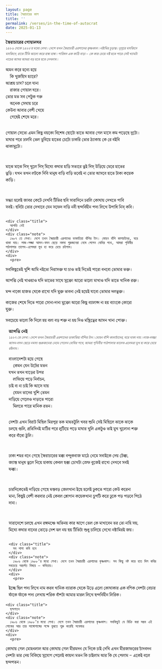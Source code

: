 ```yaml
---
layout: page
title: স্বৈরাচারের কাল
title: ''
permalink: /verses/in-the-time-of-autocrat
date: 2025-01-13
---
```


<style>
  body {
    font-family: Roboto,Calibri,Arial,Helvetica,"Noto Serif Bengali",sans-serif;
  }

  pre {
    font-family: Roboto,Calibri,Arial,Helvetica,"Noto Serif Bengali",sans-serif; background-color:transparent;
  }

  .title {
    font-weight: bold;
  }

  .note {
    font-size: 0.8em; color: #666666; font-style: italic;
  }

.column {
   margin: 10px; /* or what ever */
}  
</style>

<div style="text-align: left; width: 100%; display: grid; grid-template-columns: 1fr 1fr;">
  <div>
    <div class="title">
      স্বৈরাচারের গোয়ালঘর
    </div>
    <div class="note">
      ১৯৮৬ থেকে ১৯৮৮’র মধ্যে লেখা। দেশে তখন স্বৈরাচারী এরশাদের কৃষ্ণকাল। নষ্টামির চূড়ান্ত। দুপুরে মসজিদে মসজিদে, রাতে টিভি আলো করে হাম্বা হাম্বা। পারিষদ এক কাঠি বাড়া – কে কার চেয়ে নষ্ট হতে পারে সেই খ্যামটা নাচের আসর আমরা বড় হতে হতে দেখলাম।
    </div>
    <div>
      <pre>
অমন করে হন্যে হয়ে
    কি খুজছিস হ্যারে?
আশ্রয় চাস? চলে যানা
    রাজার গোয়াল ঘরে।
তোর মত সব পেটুক গরু
    অনেক সেথায় চরে
কেউবা আবার বেশী খেয়ে
    গেছেই শেষে মরে।

গোয়াল সেতো এমন কিছু
    নয়কো বিশেষ ছোটো
তাতে আবার গেল মাসে
    কম পড়েছে দুটো।
মাথার পরে ঢালবি তেল
    ডুবিয়ে হাতের চেটো
চাকরি তোর ঠ্যাকায় কে রে
    বইবি ঝাকামুটো।

মাঝে মাঝে দিস্‌ খুলে দিস্‌
    মিথ্যে কথার হাড়ি
সত্যরে তুই দিস্‌ উড়িয়ে
    মেরে হাতের তুড়ি।
যখন তখন লটকে দিবি
    মানুষ বাড়ি বাড়ি
তবেই না তোর আসবে হাতে
    টাকা কয়েক কাড়ি।

সন্ধ্যা হলেই জাবর কেটে
    দেখবি টিভির ছবি
সারাদিনে চরলি কোথায়
    দেখতে পাবি সবই।
ছবিটা তোর দেখাবে যেন
    সফেদ দাড়ি নবী
ছন্দবিহীন পদ্য লিখে
    উপাধি নিস্‌ কবি।
      </pre>
    </div>

    <div class="title">
      আপত্তি নেই
    </div>
    <div class="note">
      ১৯৮৭ তে লেখা। দেশে তখন স্বৈরাচারী এরশাদের ডাকাতিয়া বাঁশির টান। মোহন বাঁশি কালাচাঁদের, ঘরে থাকা দায়। লাজ-লজ্জা আসন-বসন ছেড়ে নমস্য গুরুজনেরা নেমে গেলেন বোধির পথে, আমরা পৃথিবীর পাঠশালার তালেব-এলেমরা মুখ হা করে চেয়ে রইলাম।
    </div>
    <div>
      <pre>
সবকিছুতেই খুশি আমি
    নইতো নিরাসক্ত
যা চাও তাই দিতেই পারো
    বনবো তোমার ভক্ত।

আপত্তি নেই খাওয়াও যদি
    ভাতের সাথে সুক্তো
আরো ভালো মাখাও যদি
    তাতে খানিক রক্ত।

মন্দ নাকো হাজত থেকে
    রাখো যদি মুক্ত
ভাবনা নেই হয়েই যাবো
    তোমার দলভুক্ত।

কাজের শেষে দিতে পারো
    সোনা-দানা মুক্তো
আরো কিছু ব্যালান্স না হয়
    ব্যাংকে কোরো যুক্ত।

সবচেয়ে ভালো কি দিলে হয়
    বলা বড় শক্ত
না হয় দিও মন্ত্রিত্বের
    আসন খানা পোক্ত।
      </pre>
    </div>

  </div>


  <div style="margin-left: 10px;">
    <div class="title">
      আপত্তি নেই
    </div>
    <div class="note">
      ১৯৮৭ তে লেখা। দেশে তখন স্বৈরাচারী এরশাদের ডাকাতিয়া বাঁশির টান। মোহন বাঁশি কালাচাঁদের, ঘরে থাকা দায়। লাজ-লজ্জা আসন-বসন ছেড়ে নমস্য গুরুজনেরা নেমে গেলেন বোধির পথে, আমরা পৃথিবীর পাঠশালার তালেব-এলেমরা মুখ হা করে চেয়ে রইলাম।
    </div>
    <div>
      <pre>
বাংলাদেশটা হয়ে গেছে 
    কেমন যেন উটের মতন
যখন তখন ঘাড়ের উপর 
    লাফিয়ে পড়ে নির্বাচন,
চাই বা না চাই কি আসে যায় 
    যেমন তাদের খুশি তেমন
দাড়িয়ে গেলেও দাড়াতে পারো 
    মিলতে পারে মানিক রতন।

দেশটা এখন বিরাট মিছিল 
    মিরপুর তক মাহুতটুলি
খবর শুনি সেই মিছিলে 
    ঝাকে ঝাকে চলছে গুলি,
প্রতিদিনই মাটির পরে 
    লুটিয়ে পড়ে মাথার খুলি
একটুও ভাই মুখ খুলোনা 
    শক্ত করে বাঁধো ঠুলি।

ঢাকা শহর বনে গেছে 
    স্বৈরাচারের মক্কা
বন্দুকবাজ মাঠে নেমে 
    সবাইকে দেয় টেক্কা,
জ্যান্ত মানুষ তুলে নিয়ে 
    হাকায় কেবল ছক্কা
চোখটা স্রেফ বুজেই রাখো 
    দেখবে সবই ফক্কা।

চারদিকেতেই দাড়িয়ে গেছে 
    মস্তবড় জেলখানা
ইছে হলেই ঢুকতে পারো 
    কেউ করেনা মানা,
কিছুই বেশী করবার নেই 
    কেবল শ্লোগান কয়েকখানা
চুপটি করে ঢুকে পড় 
    পড়বে পিঠে দানা।

সারাদেশে চলছে এখন 
    রঙ্গমঞ্চে অভিনয়
কার আগে তেল কে মাখাবেন 
    তর তো নাহি সয়,
মিথ্যে কথার বানের তোড়ে 
    দেশ হল নয় ছয়
টিভিটা শুধু চালিয়ে দেখো 
    নষ্টামিরই জয়।
      </pre>
    </div>

    <div class="title">
      সব শালা কবি হবে
    </div>
    <div class="note">
      ১৯৮৬ থেকে ১৯৮৮’র মধ্যে লেখা। দেশে তখন স্বৈরাচারী এরশাদের কৃষ্ণকাল। সব কিছু নষ্ট করে হাত দিল কবির সবচেয়ে অন্তর্গত বিষয়ে – কবিতায়।
    </div>
    <div>
      <pre>
ইচ্ছে ছিল পদ্য লিখে নাম করব খানিক
ব্যারাক থেকে উড়ে এলো কোথাকার এক বণিক
দেশটা বেচার ফাঁকে ফাঁকে পদ্য লেখায় শরিক
বাঁশটা আমার মারল লিখে ছন্দবিহীন লিরিক।
      </pre>
    </div>

    <div class="title">
      ছন্দপতন
    </div>
    <div class="note">
      ১৯৮৬ থেকে ১৯৮৮’র মধ্যে লেখা। দেশে তখন স্বৈরাচারী এরশাদের কৃষ্ণকাল। সবকিছুই যে বিক্রি করা সম্ভব এই লোকের আর তার সাঙ্গোপাঙ্গের পক্ষে বুঝতে শুরু করেছি সবেমাত্র
    </div>
    <div>
      <pre>
কোথায় গেল মোহনলাল আর কোথায় গেল মীরমদন
যে দিকে চাই দেখি এখন মীরজাফরের চাঁদবদন
দেশটা তার দেয় বিকিয়ে সুযোগ পেলেই কায়দা মতন
কি চাইলাম আর কি যে পেলাম – একেই বলে ছন্দপতন।
      </pre>
    </div>

  </div>


</div>
